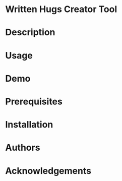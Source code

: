 # Written Hugs Creator Tool

# Description

# Usage

# Demo

# Prerequisites

# Installation

# Authors

# Acknowledgements
